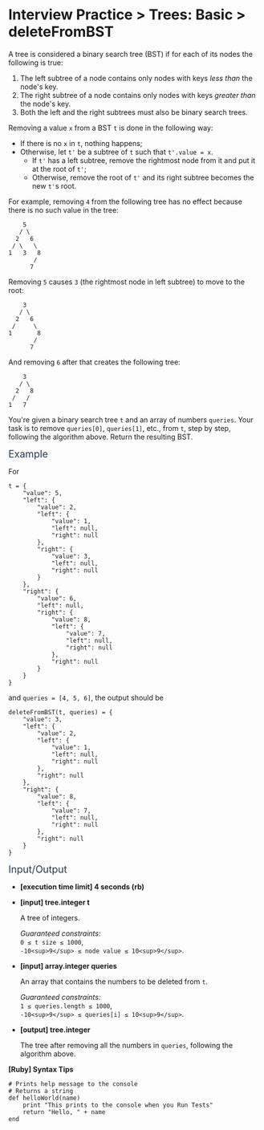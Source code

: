 # Interview Practice > Trees: Basic > deleteFromBST
<div class="markdown -arial">

A tree is considered a binary search tree (BST) if for each of its nodes the following is true:

1.  The left subtree of a node contains only nodes with keys _less than_ the node's key.
2.  The right subtree of a node contains only nodes with keys _greater than_ the node's key.
3.  Both the left and the right subtrees must also be binary search trees.

Removing a value `x` from a BST `t` is done in the following way:

*   If there is no `x` in `t`, nothing happens;
*   Otherwise, let `t'` be a subtree of `t` such that `t'.value = x`.
    *   If `t'` has a left subtree, remove the rightmost node from it and put it at the root of `t'`;
    *   Otherwise, remove the root of `t'` and its right subtree becomes the new `t'`s root.

For example, removing `4` from the following tree has no effect because there is no such value in the tree:

        5
       / \
      2   6
     / \   \
    1   3   8
           /
          7

Removing `5` causes `3` (the rightmost node in left subtree) to move to the root:

        3
       / \
      2   6
     /     \
    1       8
           /
          7

And removing `6` after that creates the following tree:

        3
       / \
      2   8
     /   /
    1   7

You're given a binary search tree `t` and an array of numbers `queries`. Your task is to remove `queries[0]`, `queries[1]`, etc., from `t`, step by step, following the algorithm above. Return the resulting BST.

<span class="markdown--header" style="color:#2b3b52;font-size:1.4em">Example</span>

For

    t = {
        "value": 5,
        "left": {
            "value": 2,
            "left": {
                "value": 1,
                "left": null,
                "right": null
            },
            "right": {
                "value": 3,
                "left": null,
                "right": null
            }
        },
        "right": {
            "value": 6,
            "left": null,
            "right": {
                "value": 8,
                "left": {
                    "value": 7,
                    "left": null,
                    "right": null
                },
                "right": null
            }
        }
    }

and `queries = [4, 5, 6]`, the output should be

    deleteFromBST(t, queries) = {
        "value": 3,
        "left": {
            "value": 2,
            "left": {
                "value": 1,
                "left": null,
                "right": null
            },
            "right": null
        },
        "right": {
            "value": 8,
            "left": {
                "value": 7,
                "left": null,
                "right": null
            },
            "right": null
        }
    }

<span class="markdown--header" style="color:#2b3b52;font-size:1.4em">Input/Output</span>

*   **[execution time limit] 4 seconds (rb)**

*   **[input] tree.integer t**

    A tree of integers.

    _Guaranteed constraints:_  
    `0 ≤ t size ≤ 1000`,  
    `-10<sup>9</sup> ≤ node value ≤ 10<sup>9</sup>`.

*   **[input] array.integer queries**

    An array that contains the numbers to be deleted from `t`.

    _Guaranteed constraints:_  
    `1 ≤ queries.length ≤ 1000`,  
    `-10<sup>9</sup> ≤ queries[i] ≤ 10<sup>9</sup>`.

*   **[output] tree.integer**

    The tree after removing all the numbers in `queries`, following the algorithm above.

**[Ruby] Syntax Tips**

    # Prints help message to the console
    # Returns a string
    def helloWorld(name)
        print "This prints to the console when you Run Tests"
        return "Hello, " + name
    end

</div>
